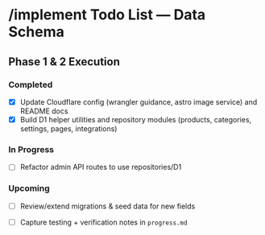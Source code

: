 # /implement Todo List — Data Schema

## Phase 1 & 2 Execution

### Completed
- [x] Update Cloudflare config (wrangler guidance, astro image service) and README docs
- [x] Build D1 helper utilities and repository modules (products, categories, settings, pages, integrations)

### In Progress
- [ ] Refactor admin API routes to use repositories/D1

### Upcoming
- [ ] Review/extend migrations & seed data for new fields
- [ ] Capture testing + verification notes in `progress.md`

